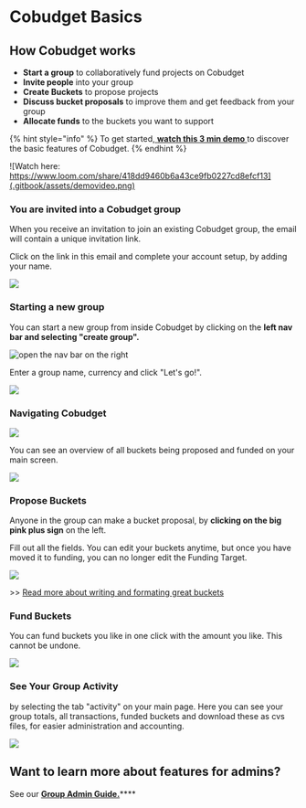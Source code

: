 # Cobudget Basics

## How Cobudget works

* **Start a group** to collaboratively fund projects on Cobudget
* **Invite people** into your group
* **Create Buckets** to propose projects
* **Discuss bucket proposals** to improve them and get feedback from your group
* **Allocate funds** to the buckets you want to support

{% hint style="info" %}
To get started,[ **watch this 3 min demo** ](https://www.loom.com/share/418dd9460b6a43ce9fb0227cd8efcf13)to discover the basic features of Cobudget.
{% endhint %}

![Watch here: https://www.loom.com/share/418dd9460b6a43ce9fb0227cd8efcf13](.gitbook/assets/demovideo.png)

### You are invited into a Cobudget group <a id="you-are-invited-into-a-loomio-group"></a>

When you receive an invitation to join an existing Cobudget group, the email will contain a unique invitation link.

Click on the link in this email and complete your account setup, by adding your name. 

![](.gitbook/assets/cobudget-signup.PNG)

### Starting a new group <a id="starting-a-group-from-the-home-page"></a>

You can start a new group from inside Cobudget by clicking on the **left nav bar and selecting "create group".** 

![open the nav bar on the right](.gitbook/assets/cobudget-new-group.png)

 Enter a group name, currency and click "Let's go!".

![](.gitbook/assets/new-group.PNG)

### Navigating Cobudget

![](.gitbook/assets/import.png)

You can see an overview of all buckets being proposed and funded on your main screen.

![](.gitbook/assets/general-screenshot.PNG)

### Propose Buckets

Anyone in the group can make a bucket proposal, by **clicking on the big pink plus sign** on the left.

Fill out all the fields. You can edit your buckets anytime, but once you have moved it to funding, you can no longer edit the Funding Target. 

![](.gitbook/assets/bucket-proposal.PNG)

&gt;&gt; [Read more about writing and formating great buckets](guides-and-how-to/making-great-buckets.md)

### Fund Buckets

You can fund buckets you like in one click with the amount you like. This cannot be undone. 

![](.gitbook/assets/funding.PNG)



### See Your Group Activity

by selecting the tab "activity" on your main page. Here you can see your group totals, all transactions, funded buckets and download these as cvs files, for easier administration and accounting. 

![](.gitbook/assets/activity.PNG)

## Want to learn more about features for admins? 

See our [**Group Admin Guide.**](guides-and-how-to/group-admin-guide.md)\*\*\*\*

